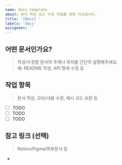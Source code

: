 ```yaml
---
name: Docs template
about: 문서 작성 또는 수정 작업을 위한 이슈입니다.
title: '[Docs] '
labels: 'docs'
assignees: ''
---
```


## 어떤 문서인가요?

> 작성/수정할 문서의 주제나 위치를 간단히 설명해주세요.  
> 예: README 작성, API 명세 수정 등

## 작업 항목

> 문서 작성, 오타/내용 수정, 예시 코드 보완 등

- [ ] TODO
- [ ] TODO
- [ ] TODO

## 참고 링크 (선택)

> Notion/Figma/외부문서 등

-
